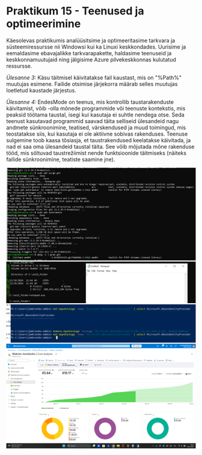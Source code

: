 # Praktikum 15 - Teenused ja optimeerimine
Käesolevas praktikumis analüüsitsime ja optimeeritasime tarkvara ja süsteemiressursse nii Windowsi kui ka Linuxi keskkondades. Uurisime ja eemaldasime ebavajalikke tarkvarapakette, haldasime teenuseid ja keskkonnamuutujaid ning jälgisime Azure pilvekeskkonnas kulutatud ressursse.

*Ülesanne 3:* Käsu täitmisel käivitatakse fail kaustast, mis on "%Path%" muutujas esimene. Failide otsimise järjekorra määrab selles muutujas loetletud kaustade järjestus.

*Ülesanne 4:* EndesMode on teenus, mis kontrollib taustarakenduste käivitamist, võib -olla mõnede programmide või teenuste kontekstis, mis peaksid töötama taustal, isegi kui kasutaja ei suhtle nendega otse. Seda teenust kasutavad programmid saavad täita selliseid ülesandeid nagu andmete sünkroonimine, teatised, värskendused ja muud toimingud, mis teostatakse siis, kui kasutaja ei ole aktiivne sobivas rakenduses. Teenuse sulgemine toob kaasa tõsiasja, et taustrakendused keelatakse käivitada, ja nad ei saa oma ülesandeid taustal täita. See võib mõjutada mõne rakenduse tööd, mis sõltuvad taustrežiimist nende funktsioonide täitmiseks (näiteks failide sünkroonimine, teatiste saamine jne).

![praktikum15](./pildid/os15.1.png)
![praktikum15](./pildid/os15.2.png)
![praktikum15](./pildid/os15.5.png)
![praktikum15](./pildid/os15.6.png)
